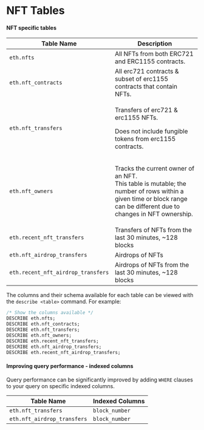 # NFT Tables

#### NFT specific tables

| Table Name                         | Description                                                                                                                                                                  |
| ---------------------------------- | ---------------------------------------------------------------------------------------------------------------------------------------------------------------------------- |
| `eth.nfts`                         | All NFTs from both ERC721 and ERC1155 contracts.                                                                                                                             |
| `eth.nft_contracts`                | All erc721 contracts & subset of erc1155 contracts that contain NFTs.                                                                                                        |
| `eth.nft_transfers`                | <p>Transfers of erc721 &#x26; erc1155 NFTs. </p><p>Does not include fungible tokens from erc1155 contracts.</p>                                                              |
| `eth.nft_owners`                   | <p>Tracks the current owner of an NFT.<br>This table is mutable; the number of rows within a given time or block range can be different due to changes in NFT ownership.</p> |
| `eth.recent_nft_transfers`         | Transfers of NFTs from the last 30 minutes, \~128 blocks                                                                                                                     |
| `eth.nft_airdrop_transfers`        | Airdrops of NFTs                                                                                                                                                             |
| `eth.recent_nft_airdrop_transfers` | Airdrops of NFTs from the last 30 minutes, \~128 blocks                                                                                                                      |

The columns and their schema available for each table can be viewed with the `describe <table>` command. For example:

```sql
/* Show the columns available */
DESCRIBE eth.nfts;
DESCRIBE eth.nft_contracts;
DESCRIBE eth.nft_transfers;
DESCRIBE eth.nft_owners;
DESCRIBE eth.recent_nft_transfers;
DESCRIBE eth.nft_airdrop_transfers;
DESCRIBE eth.recent_nft_airdrop_transfers;
```

#### Improving query performance - indexed columns

Query performance can be significantly improved by adding `WHERE` clauses to your query on specific indexed columns.

| Table Name                  | Indexed Columns |
| --------------------------- | --------------- |
| `eth.nft_transfers`         | `block_number`  |
| `eth.nft_airdrop_transfers` | `block_number`  |
